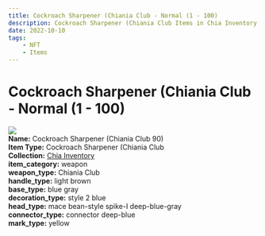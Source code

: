 ```yaml
---
title: Cockroach Sharpener (Chiania Club - Normal (1 - 100)
description: Cockroach Sharpener (Chiania Club Items in Chia Inventory
date: 2022-10-10
tags:
    - NFT
    - Items
---
```


# Cockroach Sharpener (Chiania Club - Normal (1 - 100)
<div class="item_thumbnail">
<img loading="lazy" src="https://bafybeigp6t3mrhxbxi4djgdyhgckepflzi7czkcxkro3b6kpxnsgihnm5m.ipfs.nftstorage.link/90.gif"><br/>
<div><strong>Name:</strong> Cockroach Sharpener (Chiania Club 90)</div>
<div><strong>Item Type:</strong> Cockroach Sharpener (Chiania Club</div>
<div><strong>Collection:</strong> <a href="https://www.spacescan.io/xch/nft/collection/col1ucr852c8uzgemuashmz65kmnt2nn4wuhecevrwhtkk72ukfc5c7s6wn3sj">Chia Inventory</a></div>
<div><strong>item_category:</strong> weapon</div>
<div><strong>weapon_type:</strong> Chiania Club</div>
<div><strong>handle_type:</strong> light brown</div>
<div><strong>base_type:</strong> blue gray</div>
<div><strong>decoration_type:</strong> style 2 blue</div>
<div><strong>head_type:</strong> mace bean-style spike-I deep-blue-gray</div>
<div><strong>connector_type:</strong> connector deep-blue</div>
<div><strong>mark_type:</strong> yellow</div>
</div>

